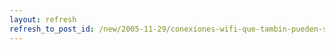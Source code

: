 ```yaml
---
layout: refresh
refresh_to_post_id: /new/2005-11-29/conexiones-wifi-que-tambin-pueden-ser-libres
---
```

